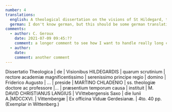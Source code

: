 ```yaml
---
number: 4
translations:
  english: A theological dissertation on the visions of St Hildegard, the examination of which M. David Christianus Langius Saxon of Wittenberg began in the most serene reign of the prince-elector Frederick Augustus and under the leadership of Martinus Chladenius, teacher and professor of holy theology."  From the printery of Vidua Gardensia in June 1716 at Wittenberg. 4to.  40pp. (Copy in Wittenberg)  [Trans. J. Docking]
  german: I don't know german, but this should be some german translation
comments:
  - author: C. Geroux
    date: 2021-07-09 09:45:??
    comment: a longer comment to see how I want to handle really long comments a longer comment to see how I want to handle really long comments a longer comment to see how I want to handle really long comments a longer comment to see how I want to handle really long comments
  - author:
    date: 
    comment: another comment
---
```


Dissertatio Theologica | de | Visionibus HILDEGARDIS | quarum scrutinium | rectore academiæ magnificentissimo | serenissimo principe regio | domino | Friderico Augusto | ... | preside | MARTINO CHLADENIO | ss. theologiæ doctore ac professore |... | præsentium temporum causa | instituit | M. DAVID CHRISTIANUS LANGIUS | VVittebergensis Saxo | die Iunii A.|MDCCXVI. | Vittembergæ | Ex officina Viduæ Gerdesianæ. | 4to. 40 pp. (Exemplar in Wittenberg.)